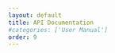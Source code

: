```yaml
---
layout: default
title: API Documentation
#categories: ['User Manual']
order: 9
---
```


<!-- TODO: Actually make a swagger page for Run Scanner so you have something to write about -->
